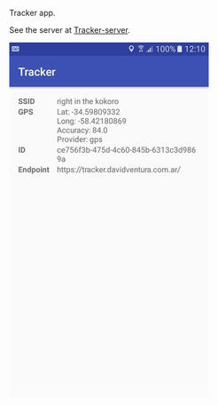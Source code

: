 Tracker app.

See the server at [Tracker-server](https://github.com/davidventura/tracker-server).

![img](/images/screen.jpg)
